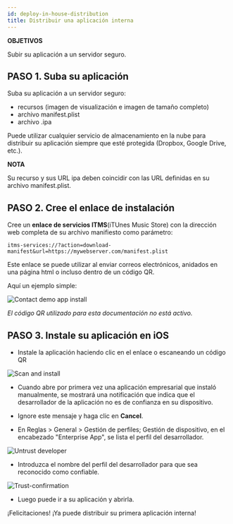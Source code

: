 ```yaml
---
id: deploy-in-house-distribution
title: Distribuir una aplicación interna
---
```


<div class = "objectives"> 

**OBJETIVOS**

Subir su aplicación a un servidor seguro.</div> 

## PASO 1. Suba su aplicación

Suba su aplicación a un servidor seguro:

* recursos (imagen de visualización e imagen de tamaño completo)
* archivo manifest.plist
* archivo .ipa

Puede utilizar cualquier servicio de almacenamiento en la nube para distribuir su aplicación siempre que esté protegida (Dropbox, Google Drive, etc.).<div class = "tips"> 

**NOTA**

Su recurso y sus URL ipa deben coincidir con las URL definidas en su archivo manifest.plist.</div> 

## PASO 2. Cree el enlace de instalación

Cree un **enlace de servicios ITMS**(iTUnes Music Store) con la dirección web completa de su archivo manifiesto como parámetro:

    itms-services://?action=download-manifest&url=https://mywebserver.com/manifest.plist
    
    

Este enlace se puede utilizar al enviar correos electrónicos, anidados en una página html o incluso dentro de un código QR.

Aquí un ejemplo simple:

![Contact demo app install](assets/en/deploy-in-house/Contact-demo-app-install.png)

*El código QR utilizado para esta documentación no está activo.*

## PASO 3. Instale su aplicación en iOS

* Instale la aplicación haciendo clic en el enlace o escaneando un código QR

![Scan and install](assets/en/deploy-in-house/Scan-and-install.png)

* Cuando abre por primera vez una aplicación empresarial que instaló manualmente, se mostrará una notificación que indica que el desarrollador de la aplicación no es de confianza en su dispositivo.

* Ignore este mensaje y haga clic en **Cancel**.

* En Reglas > General > Gestión de perfiles; Gestión de dispositivo, en el encabezado "Enterprise App", se lista el perfil del desarrollador.

![Untrust developer](assets/en/deploy-in-house/Untrust-developer.png)

* Introduzca el nombre del perfil del desarrollador para que sea reconocido como confiable.

![Trust-confirmation](assets/en/deploy-in-house/Trust-confirmation.png)

* Luego puede ir a su aplicación y abrirla.

¡Felicitaciones! ¡Ya puede distribuir su primera aplicación interna!